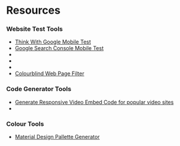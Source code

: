 # Resources

### Website Test Tools
- [Think With Google Mobile Test](https://testmysite.thinkwithgoogle.com/)
- [Google Search Console Mobile Test](https://search.google.com/search-console/mobile-friendly)
- []()
- []()
- []()
- [Colourblind Web Page Filter](http://colorfilter.wickline.org/)

### Code Generator Tools
- [Generate Responsive Video Embed Code for popular video sites](http://embedresponsively.com/)
- 

### Colour Tools
- [Material Design Pallette Generator](http://www.materialpalette.com/)
